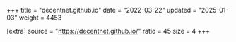 +++
title = "decentnet.github.io"
date = "2022-03-22"
updated = "2025-01-03"
weight = 4453

[extra]
source = "https://decentnet.github.io/"
ratio = 45
size = 4
+++
